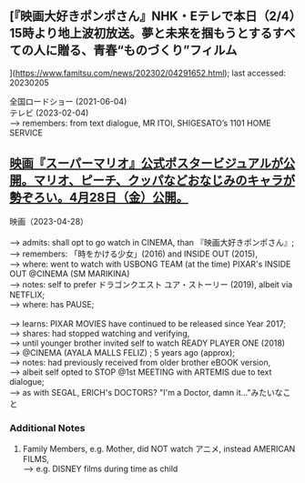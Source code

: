 ## [『映画大好きポンポさん』NHK・Eテレで本日（2/4）15時より地上波初放送。夢と未来を掴もうとするすべての人に贈る、青春“ものづくり”フィルム
](https://www.famitsu.com/news/202302/04291652.html); last accessed: 20230205

全国ロードショー (2021-06-04)<br/>
テレビ (2023-02-04)<br/>
—> remembers: from text dialogue, MR ITOI, SHIGESATO’s 1101 HOME SERVICE

## [映画『スーパーマリオ』公式ポスタービジュアルが公開。マリオ、ピーチ、クッパなどおなじみのキャラが勢ぞろい。4月28日（金）公開。](https://www.famitsu.com/news/202302/04291686.html)

映画（2023-04-28）<br/>
<br/>
—> admits: shall opt to go watch in CINEMA, than 『映画大好きポンポさん』;<br/>
—> remembers: 「時をかける少女」(2016) and INSIDE OUT (2015),<br/>
—> where: went to watch with USBONG TEAM (at the time) PIXAR's INSIDE OUT @CINEMA (SM MARIKINA)<br/>
—> notes: self to prefer ドラゴンクエスト ユア・ストーリー (2019), albeit via NETFLIX;<br/>
—> where: has PAUSE;<br/>
<br/>
—> learns: PIXAR MOVIES have continued to be released since Year 2017;<br/>
—> shares: had stopped watching and verifying,<br/>
—> until younger brother invited self to watch READY PLAYER ONE (2018)<br/> 
—> @CINEMA (AYALA MALLS FELIZ) ; 5 years ago (approx);<br/>
—> notes: had previously received from older brother eBOOK version, <br/>
--> albeit self opted to STOP @1st MEETING with ARTEMIS due to text dialogue;<br/>
--> as with SEGAL, ERICH's DOCTORS? "I'm a Doctor, damn it..."みたいなこと

### Additional Notes

1) Family Members, e.g. Mother, did NOT watch アニメ, instead AMERICAN FILMS,<br/> 
—> e.g. DISNEY films during time as child

